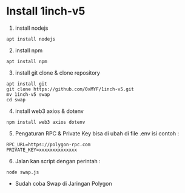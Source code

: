# Install 1inch-v5
  1. install nodejs
 ```
apt install nodejs
```
  2. install npm
```
apt install npm
```
  3. install git clone & clone repository
```
apt install git
git clone https://github.com/0xMYF/1inch-v5.git
mv 1inch-v5 swap
cd swap

```
  4. install web3 axios & dotenv
```
npm install web3 axios dotenv
```
  5. Pengaturan RPC & Private Key bisa di ubah di file .env isi contoh :
```
RPC_URL=https://polygon-rpc.com
PRIVATE_KEY=xxxxxxxxxxxxxx

```
  6. Jalan kan script dengan perintah :
```
node swap.js
```

* Sudah coba Swap di Jaringan Polygon
